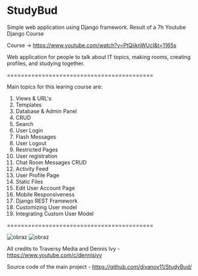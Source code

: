# StudyBud
Simple web application using Django framework. Result of a 7h Youtube Django Course

Course -> https://www.youtube.com/watch?v=PtQiiknWUcI&t=1165s

Web application for people to talk about IT topics, making rooms, creating profiles, and studying together.

==========================================

Main topics for this learing course are:
  1. Views & URL's
  2. Templates
  3. Database & Admin Panel
  4. CRUD
  5. Search
  6. User Login
  7. Flash Messages
  8. User Logout
  9. Restricted Pages
  10. User registration
  11. Chat Room Messages CRUD
  12. Activity Feed
  13. User Profile Page
  14. Static Files
  15. Edit User Account Page
  16. Mobile Responsiveness
  17. Django REST Framework
  18. Customizing User model
  19. Integrating Custom User Model

==========================================

![obraz](https://user-images.githubusercontent.com/95852320/218067018-e64afc64-d363-40f2-a745-c3c07f58c687.png)
![obraz](https://user-images.githubusercontent.com/95852320/218066771-b79bd733-943a-43e4-86a8-b1270e27631f.png)

All credits to Traversy Media and Dennis Ivy - https://www.youtube.com/c/dennisivy

Source code of the main project - https://github.com/divanov11/StudyBud/

